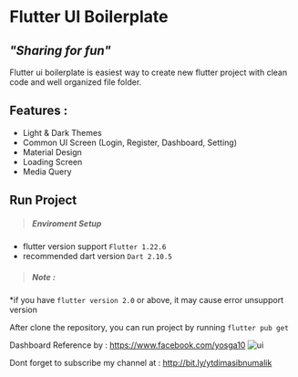 # Flutter UI Boilerplate
## _"Sharing for fun"_

Flutter ui boilerplate is easiest way to create new flutter project with clean code and well organized file folder.

## Features : 
- Light & Dark Themes
- Common UI Screen (Login, Register, Dashboard, Setting)
- Material Design
- Loading Screen
- Media Query

## Run Project
> ##### Enviroment Setup
 * flutter version support `Flutter 1.22.6`
 * recommended dart version  `Dart 2.10.5`
> ##### Note : 
*if you have `flutter version 2.0` or above, it may cause error unsupport version

After clone the repository, you can run project by running `flutter pub get`

Dashboard Reference by : https://www.facebook.com/yosga10
![ui](https://user-images.githubusercontent.com/49100522/117755405-5779ff80-b246-11eb-8053-1fd4d3038ecf.jpg)

Dont forget to subscribe my channel at : 
http://bit.ly/ytdimasibnumalik

